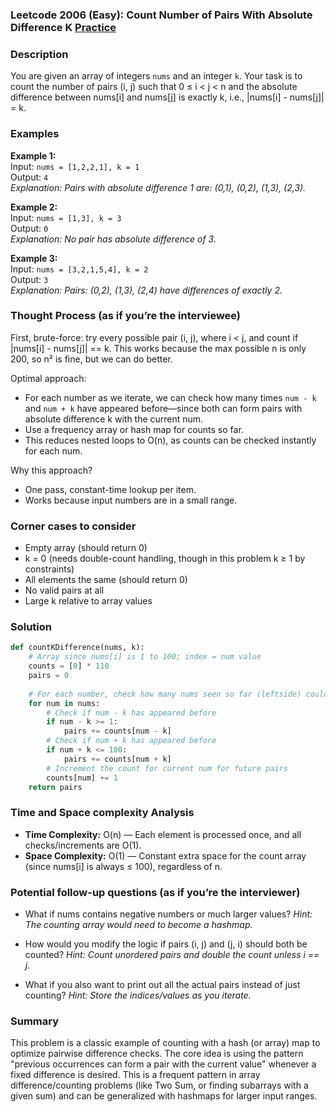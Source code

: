 ### Leetcode 2006 (Easy): Count Number of Pairs With Absolute Difference K [Practice](https://leetcode.com/problems/count-number-of-pairs-with-absolute-difference-k)

### Description  
You are given an array of integers `nums` and an integer `k`. Your task is to count the number of pairs (i, j) such that 0 ≤ i < j < n and the absolute difference between nums[i] and nums[j] is exactly k, i.e., |nums[i] - nums[j]| = k.

### Examples  

**Example 1:**  
Input: `nums = [1,2,2,1], k = 1`  
Output: `4`  
*Explanation: Pairs with absolute difference 1 are: (0,1), (0,2), (1,3), (2,3).*

**Example 2:**  
Input: `nums = [1,3], k = 3`  
Output: `0`  
*Explanation: No pair has absolute difference of 3.*

**Example 3:**  
Input: `nums = [3,2,1,5,4], k = 2`  
Output: `3`  
*Explanation: Pairs: (0,2), (1,3), (2,4) have differences of exactly 2.*

### Thought Process (as if you’re the interviewee)  
First, brute-force: try every possible pair (i, j), where i < j, and count if |nums[i] - nums[j]| == k. This works because the max possible n is only 200, so n² is fine, but we can do better.

Optimal approach:  
- For each number as we iterate, we can check how many times `num - k` and `num + k` have appeared before—since both can form pairs with absolute difference k with the current num.
- Use a frequency array or hash map for counts so far.
- This reduces nested loops to O(n), as counts can be checked instantly for each num.

Why this approach?
- One pass, constant-time lookup per item.
- Works because input numbers are in a small range.

### Corner cases to consider  
- Empty array (should return 0)
- k = 0 (needs double-count handling, though in this problem k ≥ 1 by constraints)
- All elements the same (should return 0)
- No valid pairs at all
- Large k relative to array values

### Solution

```python
def countKDifference(nums, k):
    # Array since nums[i] is 1 to 100; index = num value
    counts = [0] * 110
    pairs = 0
    
    # For each number, check how many nums seen so far (leftside) could form a valid pair
    for num in nums:
        # Check if num - k has appeared before
        if num - k >= 1:
            pairs += counts[num - k]
        # Check if num + k has appeared before
        if num + k <= 100:
            pairs += counts[num + k]
        # Increment the count for current num for future pairs
        counts[num] += 1
    return pairs
```

### Time and Space complexity Analysis  

- **Time Complexity:** O(n) — Each element is processed once, and all checks/increments are O(1).
- **Space Complexity:** O(1) — Constant extra space for the count array (since nums[i] is always ≤ 100), regardless of n.

### Potential follow-up questions (as if you’re the interviewer)  

- What if nums contains negative numbers or much larger values?
  *Hint: The counting array would need to become a hashmap.*

- How would you modify the logic if pairs (i, j) and (j, i) should both be counted?
  *Hint: Count unordered pairs and double the count unless i == j.*

- What if you also want to print out all the actual pairs instead of just counting?
  *Hint: Store the indices/values as you iterate.*

### Summary
This problem is a classic example of counting with a hash (or array) map to optimize pairwise difference checks. The core idea is using the pattern "previous occurrences can form a pair with the current value" whenever a fixed difference is desired. This is a frequent pattern in array difference/counting problems (like Two Sum, or finding subarrays with a given sum) and can be generalized with hashmaps for larger input ranges.